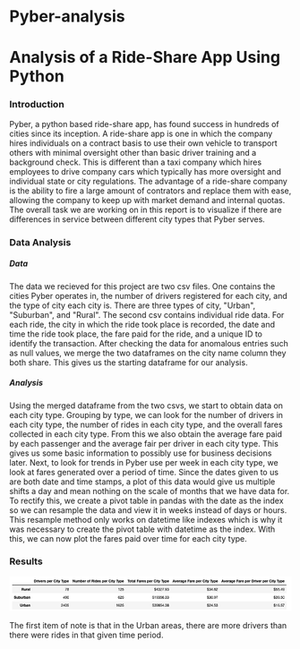 # Pyber-analysis

# Analysis of a Ride-Share App Using Python

### Introduction

Pyber, a python based ride-share app, has found success in hundreds of cities since its inception.  A ride-share app is one in which the company hires individuals on a contract basis to use their own vehicle to transport others with minimal oversight other than basic driver training and a background check. This is different than a taxi company which hires employees to drive company cars which typically has more oversight and individual state or city regulations. The advantage of a ride-share company is the ability to fire a large amount of contrators and replace them with ease, allowing the company to keep up with market demand and internal quotas. The overall task we are working on in this report is to visualize if there are differences in service between different city types that Pyber serves.

### Data Analysis

##### Data

The data we recieved for this project are two csv files. One contains the cities Pyber operates in, the number of drivers registered for each city, and the type of city each city is. There are three types of city, "Urban", "Suburban", and "Rural". The second csv contains individual ride data. For each ride, the city in which the ride took place is recorded, the date and time the ride took place, the fare paid for the ride, and a unique ID to identify the transaction. After checking the data for anomalous entries such as null values, we merge the two dataframes on the city name column they both share. This gives us the starting dataframe for our analysis.

##### Analysis

Using the merged dataframe from the two csvs, we start to obtain data on each city type. Grouping by type, we can look for the number of drivers in each city type, the number of rides in each city type, and the overall fares collected in each city type. From this we also obtain the average fare paid by each passenger and the average fair per driver in each city type. This gives us some basic information to possibly use for business decisions later. Next, to look for trends in Pyber use per week in each city type, we look at fares generated over a period of time. Since the dates given to us are both date and time stamps, a plot of this data would give us multiple shifts a day and mean nothing on the scale of months that we have data for. To rectify this, we create a pivot table in pandas with the date as the index so we can resample the data and view it in weeks instead of days or hours. This resample method only works on datetime like indexes which is why it was necessary to create the pivot table with datetime as the index. With this, we can now plot the fares paid over time for each city type.

### Results

![Data for City Type](https://github.com/roeggealissa/Pyber-analysis/blob/aaf897adc1e6eb40b1463aa4fbdd692cf041dc31/delivery1_chart.png)

The first item of note is that in the Urban areas, there are more drivers than there were rides in that given time period.
